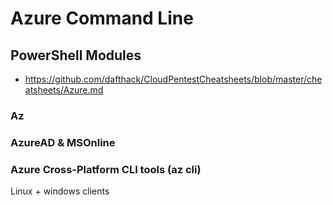 # Azure Command Line

## PowerShell Modules
- https://github.com/dafthack/CloudPentestCheatsheets/blob/master/cheatsheets/Azure.md

### Az

### AzureAD & MSOnline

### Azure Cross-Platform CLI tools (az cli)
Linux + windows clients